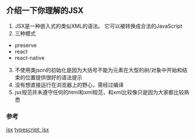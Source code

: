 ## 介绍一下你理解的JSX
1. JSX是一种嵌入式的类似XML的语法。 它可以被转换成合法的JavaScript
2. 三种模式
  * preserve
  * react
  * react-native
3. 不使用类json的初始化是因为大括号不能为元素在大型的树/对象中开始和结束的位置提供很好的语法提示
4. 没有想直接运行在浏览器上的野心，需经过编译
5. jsx规范并未遵守任何的html和xml规范，和xml比较像只是因为大家都比较熟悉

### 参考
[jsx](https://facebook.github.io/jsx/)
[typescript: jsx](https://www.tslang.cn/docs/handbook/jsx.html)
